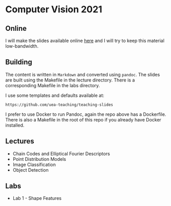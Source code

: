 # Computer Vision 2021

## Online

I will make the slides available online [here](https://uea-teaching.github.io/computer-vision-2022/) and I will try to keep this material low-bandwidth.

## Building

The content is written in `Markdown` and converted using `pandoc`.
The slides are built using the Makefile in the lecture directory.
There is a corresponding Makefile in the labs directory.

I use some templates and defaults available at:

    https://github.com/uea-teaching/teaching-slides

I prefer to use Docker to run Pandoc, again the repo above has a Dockerfile.
There is also a Makefile in the root of this repo if you already have Docker installed.

## Lectures

- Chain Codes and Elliptical Fourier Descriptors
- Point Distribution Models
- Image Classification
- Object Detection

## Labs

- Lab 1 - Shape Features
